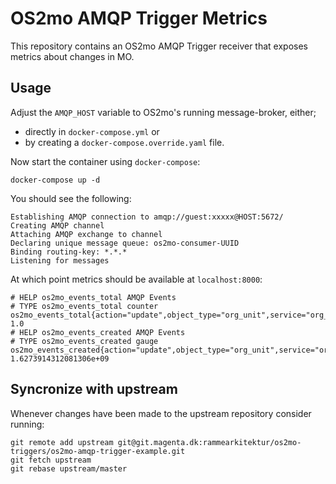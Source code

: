 <!--
SPDX-FileCopyrightText: Magenta ApS

SPDX-License-Identifier: MPL-2.0
-->

# OS2mo AMQP Trigger Metrics

This repository contains an OS2mo AMQP Trigger receiver that exposes metrics about changes in MO.

## Usage
Adjust the `AMQP_HOST` variable to OS2mo's running message-broker, either;
* directly in `docker-compose.yml` or
* by creating a `docker-compose.override.yaml` file.

Now start the container using `docker-compose`:
```
docker-compose up -d
```

You should see the following:
```
Establishing AMQP connection to amqp://guest:xxxxx@HOST:5672/
Creating AMQP channel
Attaching AMQP exchange to channel
Declaring unique message queue: os2mo-consumer-UUID
Binding routing-key: *.*.*
Listening for messages
```

At which point metrics should be available at `localhost:8000`:
```
# HELP os2mo_events_total AMQP Events
# TYPE os2mo_events_total counter
os2mo_events_total{action="update",object_type="org_unit",service="org_unit"} 1.0
# HELP os2mo_events_created AMQP Events
# TYPE os2mo_events_created gauge
os2mo_events_created{action="update",object_type="org_unit",service="org_unit"} 1.6273914312081306e+09
```

## Syncronize with upstream
Whenever changes have been made to the upstream repository consider running:
```
git remote add upstream git@git.magenta.dk:rammearkitektur/os2mo-triggers/os2mo-amqp-trigger-example.git
git fetch upstream
git rebase upstream/master
```
